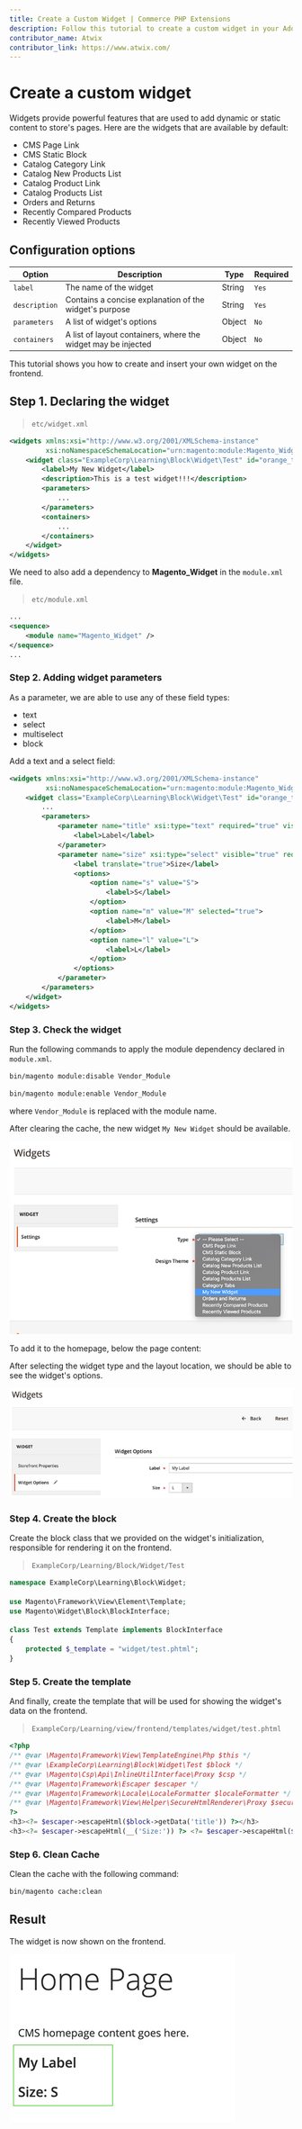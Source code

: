 ```yaml
---
title: Create a Custom Widget | Commerce PHP Extensions
description: Follow this tutorial to create a custom widget in your Adobe Commerce or Magento Open Source extension.
contributor_name: Atwix
contributor_link: https://www.atwix.com/
---
```


# Create a custom widget

Widgets provide powerful features that are used to add dynamic or static content to store's pages.
Here are the widgets that are available by default:

-  CMS Page Link
-  CMS Static Block
-  Catalog Category Link
-  Catalog New Products List
-  Catalog Product Link
-  Catalog Products List
-  Orders and Returns
-  Recently Compared Products
-  Recently Viewed Products

## Configuration options

| Option | Description | Type | Required |
| -------- | --------------------- | --------------------- | ---- |
| `label` | The name of the widget | String | `Yes` |
| `description` | Contains a concise explanation of the widget's purpose | String | `Yes` |
| `parameters` | A list of widget's options | Object | `No` |
| `containers` | A list of layout containers, where the widget may be injected | Object | `No` |

This tutorial shows you how to create and insert your own widget on the frontend.

## Step 1. Declaring the widget

> `etc/widget.xml`

```xml
<widgets xmlns:xsi="http://www.w3.org/2001/XMLSchema-instance"
         xsi:noNamespaceSchemaLocation="urn:magento:module:Magento_Widget:etc/widget.xsd">
    <widget class="ExampleCorp\Learning\Block\Widget\Test" id="orange_test_widget">
        <label>My New Widget</label>
        <description>This is a test widget!!!</description>
        <parameters>
            ...
        </parameters>
        <containers>
            ...
        </containers>
    </widget>
</widgets>
```

We need to also add a dependency to **Magento_Widget** in the `module.xml` file.

> `etc/module.xml`

```xml
...
<sequence>
    <module name="Magento_Widget" />
</sequence>
...
```

### Step 2. Adding widget parameters

As a parameter, we are able to use any of these field types:

-  text
-  select
-  multiselect
-  block

Add a text and a select field:

```xml
<widgets xmlns:xsi="http://www.w3.org/2001/XMLSchema-instance"
         xsi:noNamespaceSchemaLocation="urn:magento:module:Magento_Widget:etc/widget.xsd">
    <widget class="ExampleCorp\Learning\Block\Widget\Test" id="orange_test_widget">
        ...
        <parameters>
            <parameter name="title" xsi:type="text" required="true" visible="true" sort_order="10">
                <label>Label</label>
            </parameter>
            <parameter name="size" xsi:type="select" visible="true" required="true" sort_order="20">
                <label translate="true">Size</label>
                <options>
                    <option name="s" value="S">
                        <label>S</label>
                    </option>
                    <option name="m" value="M" selected="true">
                        <label>M</label>
                    </option>
                    <option name="l" value="L">
                        <label>L</label>
                    </option>
                </options>
            </parameter>
        </parameters>
    </widget>
</widgets>
```

### Step 3. Check the widget

Run the following commands to apply the module dependency declared in `module.xml`.

```bash
bin/magento module:disable Vendor_Module
```

```bash
bin/magento module:enable Vendor_Module
```

where `Vendor_Module` is replaced with the module name.

After clearing the cache, the new widget `My New Widget` should be available.

![Custom Widget](../../_images/tutorials/custom-widget.png)

To add it to the homepage, below the page content:

After selecting the widget type and the layout location, we should be able to see the widget's options.

![Widget Options](../../_images/tutorials/custom-widget-options.png)

### Step 4. Create the block

Create the block class that we provided on the widget's initialization, responsible for
rendering it on the frontend.

> `ExampleCorp/Learning/Block/Widget/Test`

```php
namespace ExampleCorp\Learning\Block\Widget;

use Magento\Framework\View\Element\Template;
use Magento\Widget\Block\BlockInterface;

class Test extends Template implements BlockInterface
{
    protected $_template = "widget/test.phtml";
}
```

### Step 5. Create the template

And finally, create the template that will be used for showing the widget's data on the frontend.

> `ExampleCorp/Learning/view/frontend/templates/widget/test.phtml`

```php
<?php
/** @var \Magento\Framework\View\TemplateEngine\Php $this */
/** @var \ExampleCorp\Learning\Block\Widget\Test $block */
/** @var \Magento\Csp\Api\InlineUtilInterface\Proxy $csp */
/** @var \Magento\Framework\Escaper $escaper */
/** @var \Magento\Framework\Locale\LocaleFormatter $localeFormatter */
/** @var \Magento\Framework\View\Helper\SecureHtmlRenderer\Proxy $secureRenderer */
?>
<h3><?= $escaper->escapeHtml($block->getData('title')) ?></h3>
<h3><?= $escaper->escapeHtml(__('Size:')) ?> <?= $escaper->escapeHtml($block->getData('size')) ?></h3>
```

### Step 6. Clean Cache

Clean the cache with the following command:

```bash
bin/magento cache:clean
```

## Result

The widget is now shown on the frontend.

![Widget Options](../../_images/tutorials/custom-widget-result.png)
